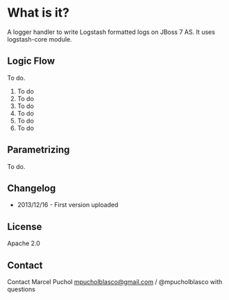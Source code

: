 What is it?
===========

A logger handler to write Logstash formatted logs on JBoss 7 AS. It uses logstash-core module.

Logic Flow
----------

To do.

 1. To do
 1. To do
  1. To do
  1. To do
 1. To do
 1. To do

Parametrizing
-------------

To do.

Changelog
---------

- 2013/12/16 - First version uploaded

License
-------

Apache 2.0

Contact
-------

Contact Marcel Puchol <mpucholblasco@gmail.com> / @mpucholblasco with questions
